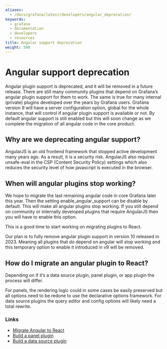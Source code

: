 ```yaml
---
aliases:
  - /docs/grafana/latest/developers/angular_deprecation/
keywords:
  - grafana
  - documentation
  - developers
  - resources
title: Angular support deprecation
weight: 500
---
```


# Angular support deprecation

Angular plugin support is deprecated, and it will be removed in a future release. There are still many community plugins that depend on Grafana’s angular plugin support for them to work. The same is true for many internal (private) plugins developed over the years by Grafana users. Grafana version 9 will have a server configuration option, global for the whole instance, that will control if angular plugin support is available or not. By default angular support is still enabled but this will soon change as we complete the migration of all angular code in the core product.

## Why are we deprecating angular support?

AngularJS is an old frontend framework that stopped active development many years ago. As a result, it is a security risk. AngularJS also requires unsafe-eval in the CSP (Content Security Policy) settings which also reduces the security level of how javascript is executed in the browser.

## When will angular plugins stop working?

We hope to migrate the last remaining angular code in core Grafana later this year. Then the setting enable_angular_support can be disable by default. This will make all angular plugins stop working. If you still depend on community or internally developed plugins that require AngularJS then you will have to enable this option.

This is a good time to start working on migrating plugins to React.

Our plan is to fully remove angular plugin support in version 10 released in 2023. Meaning all plugins that do depend on angular will stop working and this temporary option to enable it introduced in v9 will be removed.

## How do I migrate an angular plugin to React?

Depending on if it’s a data source plugin, panel plugin, or app plugin the process will differ.

For panels, the rendering logic could in some cases be easily preserved but all options need to be redone to use the declarative options framework. For data source plugins the query editor and config options will likely need a total rewrite.

### Links

- [Migrate Angular to React](https://grafana.com/docs/grafana/latest/developers/plugins/migration-guide/#migrate-a-plugin-from-angular-to-react)
- [Build a panel plugin](https://grafana.com/tutorials/build-a-panel-plugin/)
- [Build a data source plugin](https://grafana.com/tutorials/build-a-data-source-plugin/)
